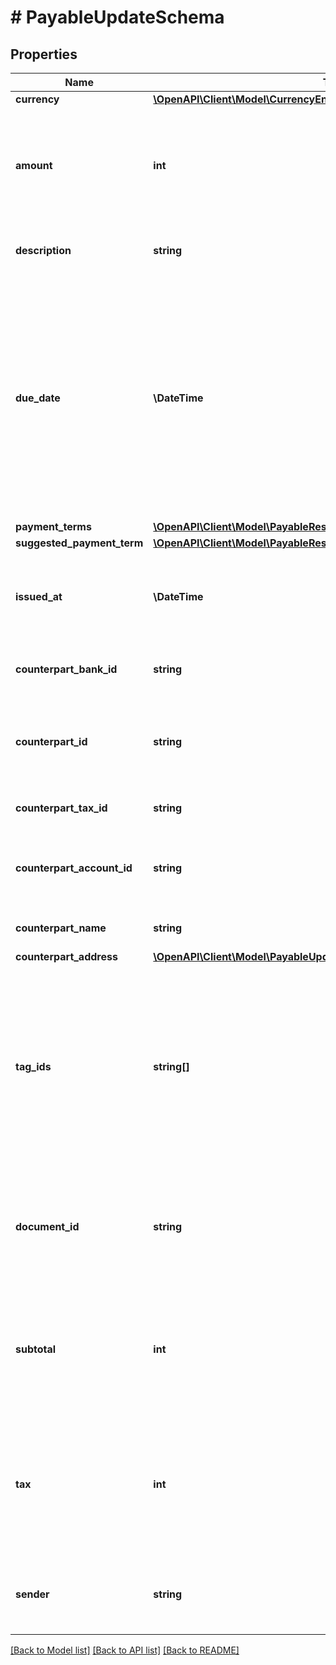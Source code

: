 # # PayableUpdateSchema

## Properties

Name | Type | Description | Notes
------------ | ------------- | ------------- | -------------
**currency** | [**\OpenAPI\Client\Model\CurrencyEnum**](CurrencyEnum.md) |  | [optional]
**amount** | **int** | The total amount to be paid, in [minor units](https://docs.monite.com/docs/currencies#minor-units). For example, $12.50 is represented as 1250. | [optional]
**description** | **string** | An arbitrary description of this payable. | [optional]
**due_date** | **\DateTime** | The date by which the payable must be paid, in the YYYY-MM-DD format. If the payable specifies payment terms with early payment discounts, this is the final payment date. | [optional]
**payment_terms** | [**\OpenAPI\Client\Model\PayableResponseSchemaPaymentTerms**](PayableResponseSchemaPaymentTerms.md) |  | [optional]
**suggested_payment_term** | [**\OpenAPI\Client\Model\PayableResponseSchemaSuggestedPaymentTerm**](PayableResponseSchemaSuggestedPaymentTerm.md) |  | [optional]
**issued_at** | **\DateTime** | The date when the payable was issued, in the YYYY-MM-DD format. | [optional]
**counterpart_bank_id** | **string** | SWIFT code (BIC) of the vendor&#39;s bank. | [optional]
**counterpart_id** | **string** | The ID of the counterpart object that represents the vendor or supplier. | [optional]
**counterpart_tax_id** | **string** | The tax id of the counterpart. | [optional]
**counterpart_account_id** | **string** | Vendor&#39;s bank account number, IBAN, or similar. | [optional]
**counterpart_name** | **string** | Vendor or supplier name. | [optional]
**counterpart_address** | [**\OpenAPI\Client\Model\PayableUpdateSchemaCounterpartAddress**](PayableUpdateSchemaCounterpartAddress.md) |  | [optional]
**tag_ids** | **string[]** | A list of IDs of user-defined tags (labels) assigned to this payable. Tags can be used to trigger a specific approval policy for this payable. | [optional]
**document_id** | **string** | A unique invoice number assigned by the invoice issuer for payment tracking purposes. | [optional]
**subtotal** | **int** | The subtotal amount to be paid, in [minor units](https://docs.monite.com/docs/currencies#minor-units). For example, $12.50 is represented as 1250. | [optional]
**tax** | **int** | Registered tax applied for a service price, in [minor units](https://docs.monite.com/docs/currencies#minor-units). For example, $12.50 is represented as 1250. | [optional]
**sender** | **string** | The email address from which the invoice was sent to the entity. | [optional]

[[Back to Model list]](../../README.md#models) [[Back to API list]](../../README.md#endpoints) [[Back to README]](../../README.md)
